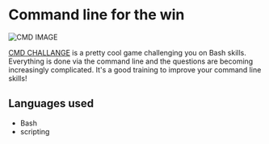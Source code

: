 # Command line for the win
![CMD IMAGE](https://s3.amazonaws.com/intranet-projects-files/holbertonschool-sysadmin_devops/324/06AChAO.png)


[CMD CHALLANGE](https://cmdchallenge.com/) is a pretty cool game challenging you on Bash skills. Everything is done via the command line and the questions are becoming increasingly complicated. It's a good training to improve your command line skills!


## Languages used
- Bash
- scripting


